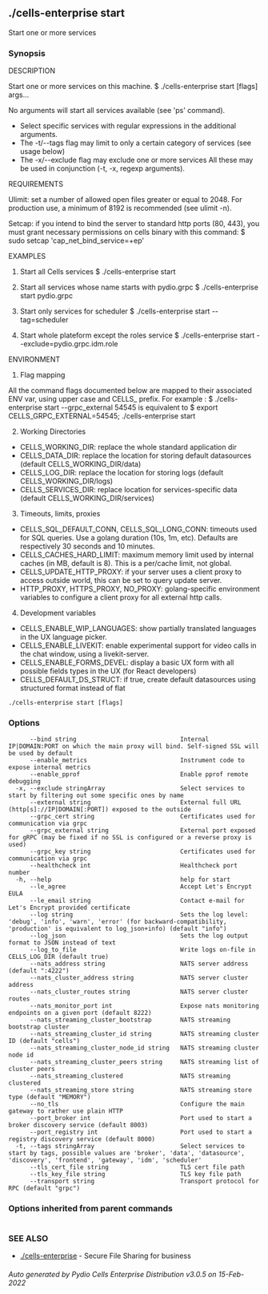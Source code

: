 ## ./cells-enterprise start

Start one or more services

### Synopsis


DESCRIPTION

  Start one or more services on this machine. 
  $ ./cells-enterprise start [flags] args...

  No arguments will start all services available (see 'ps' command).  
   - Select specific services with regular expressions in the additional arguments. 
   - The -t/--tags flag may limit to only a certain category of services (see usage below)
   - The -x/--exclude flag may exclude one or more services
  All these may be used in conjunction (-t, -x, regexp arguments).

REQUIREMENTS
  
  Ulimit: set a number of allowed open files greater or equal to 2048.
  For production use, a minimum of 8192 is recommended (see ulimit -n).

  Setcap: if you intend to bind the server to standard http ports (80, 443), 
  you must grant necessary permissions on cells binary with this command:
  $ sudo setcap 'cap_net_bind_service=+ep' <path to your binary>    

EXAMPLES

  1. Start all Cells services
  $ ./cells-enterprise start

  2. Start all services whose name starts with pydio.grpc
  $ ./cells-enterprise start pydio.grpc

  3. Start only services for scheduler
  $ ./cells-enterprise start --tag=scheduler

  4. Start whole plateform except the roles service
  $ ./cells-enterprise start --exclude=pydio.grpc.idm.role

ENVIRONMENT

  1. Flag mapping

  All the command flags documented below are mapped to their associated ENV var, using upper case and CELLS_ prefix.
  For example :
  $ ./cells-enterprise start --grpc_external 54545
  is equivalent to 
  $ export CELLS_GRPC_EXTERNAL=54545; ./cells-enterprise start

  2. Working Directories 

  - CELLS_WORKING_DIR: replace the whole standard application dir
  - CELLS_DATA_DIR: replace the location for storing default datasources (default CELLS_WORKING_DIR/data)
  - CELLS_LOG_DIR: replace the location for storing logs (default CELLS_WORKING_DIR/logs)
  - CELLS_SERVICES_DIR: replace location for services-specific data (default CELLS_WORKING_DIR/services)

  3. Timeouts, limits, proxies

  - CELLS_SQL_DEFAULT_CONN, CELLS_SQL_LONG_CONN: timeouts used for SQL queries. Use a golang duration (10s, 1m, etc). Defaults are respectively 30 seconds and 10 minutes.
  - CELLS_CACHES_HARD_LIMIT: maximum memory limit used by internal caches (in MB, default is 8). This is a per/cache limit, not global.
  - CELLS_UPDATE_HTTP_PROXY: if your server uses a client proxy to access outside world, this can be set to query update server.
  - HTTP_PROXY, HTTPS_PROXY, NO_PROXY: golang-specific environment variables to configure a client proxy for all external http calls.

  4. Development variables

  - CELLS_ENABLE_WIP_LANGUAGES: show partially translated languages in the UX language picker. 
  - CELLS_ENABLE_LIVEKIT: enable experimental support for video calls in the chat window, using a livekit-server.
  - CELLS_ENABLE_FORMS_DEVEL: display a basic UX form with all possible fields types in the UX (for React developers)
  - CELLS_DEFAULT_DS_STRUCT: if true, create default datasources using structured format instead of flat



```
./cells-enterprise start [flags]
```

### Options

```
      --bind string                             Internal IP|DOMAIN:PORT on which the main proxy will bind. Self-signed SSL will be used by default
      --enable_metrics                          Instrument code to expose internal metrics
      --enable_pprof                            Enable pprof remote debugging
  -x, --exclude stringArray                     Select services to start by filtering out some specific ones by name
      --external string                         External full URL (http[s]://IP|DOMAIN[:PORT]) exposed to the outside
      --grpc_cert string                        Certificates used for communication via grpc
      --grpc_external string                    External port exposed for gRPC (may be fixed if no SSL is configured or a reverse proxy is used)
      --grpc_key string                         Certificates used for communication via grpc
      --healthcheck int                         Healthcheck port number
  -h, --help                                    help for start
      --le_agree                                Accept Let's Encrypt EULA
      --le_email string                         Contact e-mail for Let's Encrypt provided certificate
      --log string                              Sets the log level: 'debug', 'info', 'warn', 'error' (for backward-compatibility, 'production' is equivalent to log_json+info) (default "info")
      --log_json                                Sets the log output format to JSON instead of text
      --log_to_file                             Write logs on-file in CELLS_LOG_DIR (default true)
      --nats_address string                     NATS server address (default ":4222")
      --nats_cluster_address string             NATS server cluster address
      --nats_cluster_routes string              NATS server cluster routes
      --nats_monitor_port int                   Expose nats monitoring endpoints on a given port (default 8222)
      --nats_streaming_cluster_bootstrap        NATS streaming bootstrap cluster
      --nats_streaming_cluster_id string        NATS streaming cluster ID (default "cells")
      --nats_streaming_cluster_node_id string   NATS streaming cluster node id
      --nats_streaming_cluster_peers string     NATS streaming list of cluster peers
      --nats_streaming_clustered                NATS streaming clustered
      --nats_streaming_store string             NATS streaming store type (default "MEMORY")
      --no_tls                                  Configure the main gateway to rather use plain HTTP
      --port_broker int                         Port used to start a broker discovery service (default 8003)
      --port_registry int                       Port used to start a registry discovery service (default 8000)
  -t, --tags stringArray                        Select services to start by tags, possible values are 'broker', 'data', 'datasource', 'discovery', 'frontend', 'gateway', 'idm', 'scheduler'
      --tls_cert_file string                    TLS cert file path
      --tls_key_file string                     TLS key file path
      --transport string                        Transport protocol for RPC (default "grpc")
```

### Options inherited from parent commands

```
```

### SEE ALSO

* [./cells-enterprise](./cells-enterprise)	 - Secure File Sharing for business

###### Auto generated by Pydio Cells Enterprise Distribution v3.0.5 on 15-Feb-2022
